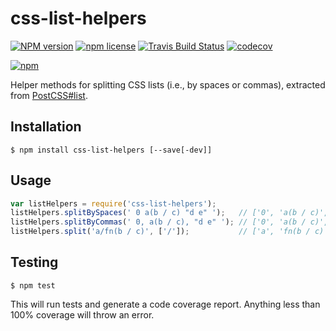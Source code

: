 # css-list-helpers

[![NPM version](http://img.shields.io/npm/v/css-list-helpers.svg?style=flat)](https://www.npmjs.org/package/css-list-helpers)
[![npm license](http://img.shields.io/npm/l/css-list-helpers.svg?style=flat-square)](https://www.npmjs.org/package/css-list-helpers)
[![Travis Build Status](https://img.shields.io/travis/jedmao/css-list-helpers.svg?label=unix)](https://travis-ci.org/jedmao/css-list-helpers)
[![codecov](https://codecov.io/gh/jedmao/css-list-helpers/branch/master/graph/badge.svg)](https://codecov.io/gh/jedmao/css-list-helpers)

[![npm](https://nodei.co/npm/css-list-helpers.svg?downloads=true)](https://nodei.co/npm/css-list-helpers/)

Helper methods for splitting CSS lists (i.e., by spaces or commas), extracted from [PostCSS#list](https://github.com/postcss/postcss/blob/master/lib/list.es6).

## Installation

```
$ npm install css-list-helpers [--save[-dev]]
```

## Usage

```js
var listHelpers = require('css-list-helpers');
listHelpers.splitBySpaces(' 0 a(b / c) "d e" ');   // ['0', 'a(b / c)', '"d e"']
listHelpers.splitByCommas(' 0, a(b / c), "d e" '); // ['0', 'a(b / c)', '"d e"']
listHelpers.split('a/fn(b / c)', ['/']);           // ['a', 'fn(b / c)']
```

## Testing

```
$ npm test
```

This will run tests and generate a code coverage report. Anything less than 100% coverage will throw an error.
